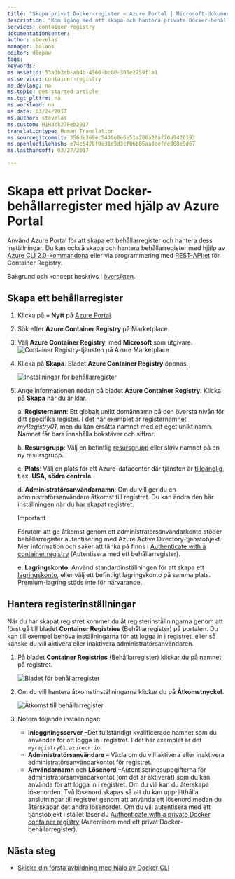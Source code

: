 ```yaml
---
title: "Skapa privat Docker-register – Azure Portal | Microsoft-dokument"
description: "Kom igång med att skapa och hantera privata Docker-behållarregister med Azure Portal"
services: container-registry
documentationcenter: 
author: stevelas
manager: balans
editor: dlepow
tags: 
keywords: 
ms.assetid: 53a3b3cb-ab4b-4560-bc00-366e2759f1a1
ms.service: container-registry
ms.devlang: na
ms.topic: get-started-article
ms.tgt_pltfrm: na
ms.workload: na
ms.date: 03/24/2017
ms.author: stevelas
ms.custom: H1Hack27Feb2017
translationtype: Human Translation
ms.sourcegitcommit: 356de369ec5409e8e6e51a286a20af70a9420193
ms.openlocfilehash: e74c5428f0e31d9d3cf06b85aa8cefde868e9d67
ms.lasthandoff: 03/27/2017

---
```


# <a name="create-a-private-docker-container-registry-using-the-azure-portal"></a>Skapa ett privat Docker-behållarregister med hjälp av Azure Portal
Använd Azure Portal för att skapa ett behållarregister och hantera dess inställningar. Du kan också skapa och hantera behållarregister med hjälp av [Azure CLI 2.0-kommandona](container-registry-get-started-azure-cli.md) eller via programmering med [REST-API:et](https://go.microsoft.com/fwlink/p/?linkid=834376) för Container Registry.

Bakgrund och koncept beskrivs i [översikten](container-registry-intro.md).



## <a name="create-a-container-registry"></a>Skapa ett behållarregister
1. Klicka på **+ Nytt** på [Azure Portal](https://portal.azure.com).
2. Sök efter **Azure Container Registry** på Marketplace.
3. Välj **Azure Container Registry**, med **Microsoft** som utgivare.
    ![Container Registry-tjänsten på Azure Marketplace](./media/container-registry-get-started-portal/container-registry-marketplace.png)
4. Klicka på **Skapa**. Bladet **Azure Container Registry** öppnas.

    ![Inställningar för behållarregister](./media/container-registry-get-started-portal/container-registry-settings.png)
5. Ange informationen nedan på bladet **Azure Container Registry**. Klicka på **Skapa** när du är klar.

    a. **Registernamn**: Ett globalt unikt domännamn på den översta nivån för ditt specifika register. I det här exemplet är registernamnet *myRegistry01*, men du kan ersätta namnet med ett eget unikt namn. Namnet får bara innehålla bokstäver och siffror.

    b. **Resursgrupp**: Välj en befintlig [resursgrupp](../azure-resource-manager/resource-group-overview.md#resource-groups) eller skriv namnet på en ny resursgrupp.

    c. **Plats**: Välj en plats för ett Azure-datacenter där tjänsten är [tillgänglig](https://azure.microsoft.com/regions/services/), t.ex. **USA, södra centrala**.

    d. **Administratörsanvändarnamn**: Om du vill ger du en administratörsanvändare åtkomst till registret. Du kan ändra den här inställningen när du har skapat registret.

    > [!IMPORTANT]
    > Förutom att ge åtkomst genom ett administratörsanvändarkonto stöder behållarregister autentisering med Azure Active Directory-tjänstobjekt. Mer information och saker att tänka på finns i [Authenticate with a container registry](container-registry-authentication.md) (Autentisera med ett behållarregister).


    e. **Lagringskonto**: Använd standardinställningen för att skapa ett [lagringskonto](../storage/storage-introduction.md), eller välj ett befintligt lagringskonto på samma plats. Premium-lagring stöds inte för närvarande.


## <a name="manage-registry-settings"></a>Hantera registerinställningar
När du har skapat registret kommer du åt registerinställningarna genom att först gå till bladet **Container Registries** (Behållarregister) på portalen. Du kan till exempel behöva inställningarna för att logga in i registret, eller så kanske du vill aktivera eller inaktivera administratörsanvändaren.

1. På bladet **Container Registries** (Behållarregister) klickar du på namnet på registret.

    ![Bladet för behållarregister](./media/container-registry-get-started-portal/container-registry-blade.png)
2. Om du vill hantera åtkomstinställningarna klickar du på **Åtkomstnyckel**.

    ![Åtkomst till behållarregister](./media/container-registry-get-started-portal/container-registry-access.png)
3. Notera följande inställningar:

   * **Inloggningsserver** –Det fullständigt kvalificerade namnet som du använder för att logga in i registret. I det här exemplet är det `myregistry01.azurecr.io`.
   * **Administratörsanvändare** – Växla om du vill aktivera eller inaktivera administratörsanvändarkontot för registret.
   * **Användarnamn** och **Lösenord** –Autentiseringsuppgifterna för administratörsanvändarkontot (om det är aktiverat) som du kan använda för att logga in i registret. Om du vill kan du återskapa lösenorden. Två lösenord skapas så att du kan upprätthålla anslutningar till registret genom att använda ett lösenord medan du återskapar det andra lösenordet. Om du vill autentisera med ett tjänstobjekt i stället läser du [Authenticate with a private Docker container registry](container-registry-authentication.md) (Autentisera med ett privat Docker-behållarregister).

## <a name="next-steps"></a>Nästa steg
* [Skicka din första avbildning med hjälp av Docker CLI](container-registry-get-started-docker-cli.md)

